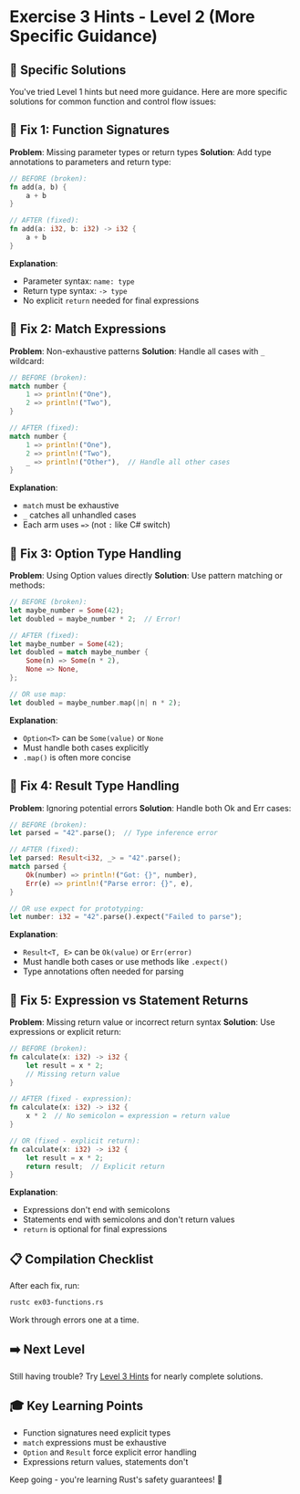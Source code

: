 # Exercise 3 Hints - Level 2 (More Specific Guidance)

## 🎯 Specific Solutions

You've tried Level 1 hints but need more guidance. Here are more specific solutions for common function and control flow issues:

## 🔧 Fix 1: Function Signatures

**Problem**: Missing parameter types or return types
**Solution**: Add type annotations to parameters and return type:
```rust
// BEFORE (broken):
fn add(a, b) {
    a + b
}

// AFTER (fixed):
fn add(a: i32, b: i32) -> i32 {
    a + b
}
```

**Explanation**:
- Parameter syntax: `name: type`
- Return type syntax: `-> type`
- No explicit `return` needed for final expressions

## 🔧 Fix 2: Match Expressions

**Problem**: Non-exhaustive patterns
**Solution**: Handle all cases with `_` wildcard:
```rust
// BEFORE (broken):
match number {
    1 => println!("One"),
    2 => println!("Two"),
}

// AFTER (fixed):
match number {
    1 => println!("One"),
    2 => println!("Two"),
    _ => println!("Other"),  // Handle all other cases
}
```

**Explanation**:
- `match` must be exhaustive
- `_` catches all unhandled cases
- Each arm uses `=>` (not `:` like C# switch)

## 🔧 Fix 3: Option Type Handling

**Problem**: Using Option values directly
**Solution**: Use pattern matching or methods:
```rust
// BEFORE (broken):
let maybe_number = Some(42);
let doubled = maybe_number * 2;  // Error!

// AFTER (fixed):
let maybe_number = Some(42);
let doubled = match maybe_number {
    Some(n) => Some(n * 2),
    None => None,
};

// OR use map:
let doubled = maybe_number.map(|n| n * 2);
```

**Explanation**:
- `Option<T>` can be `Some(value)` or `None`
- Must handle both cases explicitly
- `.map()` is often more concise

## 🔧 Fix 4: Result Type Handling

**Problem**: Ignoring potential errors
**Solution**: Handle both Ok and Err cases:
```rust
// BEFORE (broken):
let parsed = "42".parse();  // Type inference error

// AFTER (fixed):
let parsed: Result<i32, _> = "42".parse();
match parsed {
    Ok(number) => println!("Got: {}", number),
    Err(e) => println!("Parse error: {}", e),
}

// OR use expect for prototyping:
let number: i32 = "42".parse().expect("Failed to parse");
```

**Explanation**:
- `Result<T, E>` can be `Ok(value)` or `Err(error)`
- Must handle both cases or use methods like `.expect()`
- Type annotations often needed for parsing

## 🔧 Fix 5: Expression vs Statement Returns

**Problem**: Missing return value or incorrect return syntax
**Solution**: Use expressions or explicit return:
```rust
// BEFORE (broken):
fn calculate(x: i32) -> i32 {
    let result = x * 2;
    // Missing return value
}

// AFTER (fixed - expression):
fn calculate(x: i32) -> i32 {
    x * 2  // No semicolon = expression = return value
}

// OR (fixed - explicit return):
fn calculate(x: i32) -> i32 {
    let result = x * 2;
    return result;  // Explicit return
}
```

**Explanation**:
- Expressions don't end with semicolons
- Statements end with semicolons and don't return values
- `return` is optional for final expressions

## 📋 Compilation Checklist

After each fix, run:
```bash
rustc ex03-functions.rs
```

Work through errors one at a time.

## ➡️ Next Level

Still having trouble? Try [Level 3 Hints](ex03-level3.md) for nearly complete solutions.

## 🎓 Key Learning Points

- Function signatures need explicit types
- `match` expressions must be exhaustive
- `Option` and `Result` force explicit error handling
- Expressions return values, statements don't

Keep going - you're learning Rust's safety guarantees! 🦀
